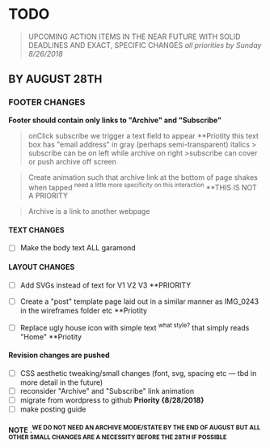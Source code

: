 # TODO
> UPCOMING ACTION ITEMS IN THE NEAR FUTURE 
> WITH SOLID DEADLINES
> AND EXACT, SPECIFIC CHANGES *all priorities by Sunday 8/26/2018*

## BY AUGUST 28TH
### FOOTER CHANGES
**Footer should contain only links to "Archive" and "Subscribe"**
> onClick subscribe we trigger a text field to appear **Priotity
  > this text box has "email address" in gray (perhaps semi-transparent) italics
                > subscribe can be on left while archive on right
                        >subscribe can cover or push archive off screen
                        
> Create animation such that archive link at the bottom of page shakes when tapped <sup>need a little more specificity on this interaction</sup> **THIS IS NOT A PRIORITY        

> Archive is a link to another webpage

#### TEXT CHANGES
- [ ] Make the body text ALL garamond


#### LAYOUT CHANGES
- [ ] Add SVGs instead of text for V1 V2 V3 **PRIORITY 

- [ ] Create a "post" template page laid out in a similar manner as IMG_0243 in the wireframes folder etc **Priotity

- [ ] Replace ugly house icon with simple text <sup>what style?</sup> that simply reads "Home" **Priotity

#### Revision changes are pushed  
- [ ] CSS aesthetic tweaking/small changes (font, svg, spacing etc — tbd in more detail in the future)
- [ ] reconsider "Archive" and "Subscribe" link animation
- [ ] migrate from wordpress to github **Priority {8/28/2018}** 
- [ ] make posting guide 
    
 #### NOTE .<sup>WE DO NOT NEED AN ARCHIVE MODE/STATE BY THE END OF AUGUST BUT ALL OTHER SMALL CHANGES ARE A NECESSITY BEFORE THE 28TH IF POSSIBLE</sup>
